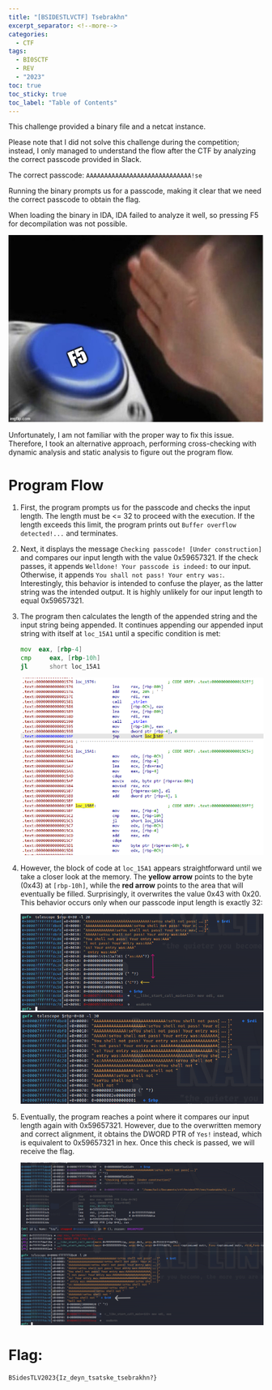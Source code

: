```yaml
---
title: "[BSIDESTLVCTF] Tsebrakhn"
excerpt_separator: <!--more-->
categories:
  - CTF
tags:
  - BI0SCTF
  - REV
  - "2023"
toc: true
toc_sticky: true
toc_label: "Table of Contents"
---
```


This challenge provided a binary file and a netcat instance.

<!--more-->

Please note that I did not solve this challenge during the competition; instead, I only managed to understand the flow after the CTF by analyzing the correct passcode provided in Slack.

The correct passcode: `AAAAAAAAAAAAAAAAAAAAAAAAAAAAA!se`

Running the binary prompts us for a passcode, making it clear that we need the correct passcode to obtain the flag.

When loading the binary in IDA, IDA failed to analyze it well, so pressing F5 for decompilation was not possible.

![IMG](/assets/images/bsidestlvctf2023-tsebrakhn/img1.jpg)

Unfortunately, I am not familiar with the proper way to fix this issue. Therefore, I took an alternative approach, performing cross-checking with dynamic analysis and static analysis to figure out the program flow.

# Program Flow
1. First, the program prompts us for the passcode and checks the input length. The length must be <= 32 to proceed with the execution. If the length exceeds this limit, the program prints out `Buffer overflow detected!...` and terminates.

2. Next, it displays the message `Checking passcode! [Under construction]` and compares our input length with the value 0x59657321. If the check passes, it appends `Welldone! Your passcode is indeed:` to our input. Otherwise, it appends `You shall not pass! Your entry was:`. Interestingly, this behavior is intended to confuse the player, as the latter string was the intended output. It is highly unlikely for our input length to equal 0x59657321.

3. The program then calculates the length of the appended string and the input string being appended. It continues appending our appended input string with itself at `loc_15A1` until a specific condition is met:
   ```asm
   mov 	eax, [rbp-4]
   cmp     eax, [rbp-10h]
   jl      short loc_15A1
   ```
   ![IMG](/assets/images/bsidestlvctf2023-tsebrakhn/img2.png)

4. However, the block of code at `loc_15A1` appears straightforward until we take a closer look at the memory. The **yellow arrow** points to the byte (0x43) at `[rbp-10h]`, while the **red arrow** points to the area that will eventually be filled. Surprisingly, it overwrites the value 0x43 with 0x20. This behavior occurs only when our passcode input length is exactly 32:

	![IMG](/assets/images/bsidestlvctf2023-tsebrakhn/img3.png)
	![IMG](/assets/images/bsidestlvctf2023-tsebrakhn/img4.png)

5. Eventually, the program reaches a point where it compares our input length again with 0x59657321. However, due to the overwritten memory and correct alignment, it obtains the DWORD PTR of `Yes!` instead, which is equivalent to 0x59657321 in hex. Once this check is passed, we will receive the flag.

	![IMG](/assets/images/bsidestlvctf2023-tsebrakhn/img5.png)


# Flag:
```
BSidesTLV2023{Iz_deyn_tsatske_tsebrakhn?}
```